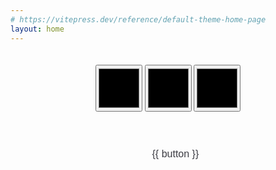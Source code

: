 ```yaml
---
# https://vitepress.dev/reference/default-theme-home-page
layout: home
---
```


<main> <!-- markdownlint-disable-line MD041 -->
  <SVGBelt :belt-props="belt" />
  <div>
     <input
        v-if="colorCount > 0"
        class="colorSwatch"
        type="color"
        v-model="color1"
      />
     <input
        v-if="colorCount > 1"
        class="colorSwatch"
        type="color"
        v-model="color2"
     />
     <input
        v-if="colorCount > 2"
        class="colorSwatch"
        type="color"
        v-model="color3"
     />
  </div>
  <div style="padding-top: 40px;">
    <ul style="list-style: none; display: inline;">
       <li v-for="(button, index) in beltTypes" style="display: inline;">
         <button @click="pickBelt(button)" class="button">{{ button }}</button>
       </li>
    </ul>
  </div>
</main>

<script setup>
import { SVGBelt, getPredefinedBelt, beltTypes } from 'vue-svg-belt'
import ColorInput from 'vue-color-input'
import { ref, watch } from 'vue'

const color1 = ref('#FF0000');
const color2 = ref('#FFFFFF');
const color3 = ref('#0000FF');
const beltType = ref('Striped');
const belt = ref(undefined);
const colorCount = ref(3);

const updateBelt = () => {
  belt.value = getPredefinedBelt(
    "Belt Name",
    beltType.value,
    color1.value,
    color2.value,
    color3.value,
    "#000000",
    true,
    "#000000",
    "#000000",
    false,
    "",
    "",
    "#FFFFFF",
    0,
    "Right",
    "My Title",
    "My Description",
    "",
    ""
  );
};

updateBelt();

watch (color1, () => {
  updateBelt();
});

watch (color2, () => {
  updateBelt();
});

watch (color3, () => {
  updateBelt();
});

const pickBelt = (newBeltType) => {
  switch (newBeltType) {
    case "Solid":
      colorCount.value = 1;
      break;
    case "Coral":
    case "Split":
    case "Checkered":
      colorCount.value = 2;
      break;
    case "Striped":
      colorCount.value = 3;
      break;
    case "Crazy":
      colorCount.value = 0;
      break;
  }
  beltType.value = newBeltType;
  updateBelt();
}
</script>

<style scoped>
main {
  padding: 20px;
  text-align: center;
}

.button {
   background-color: transparent;
   border: none;
   color: #3c3c43;
   padding: 15px 32px;
   text-align: center;
   text-decoration: none;
   display: inline-block;
   font-size: 16px;
   margin: 4px 2px;
   cursor: pointer;
   border-radius: 8px;
}

.button:hover {
  color: #10b981;
}

.dark .button {
  color: #ffffff;
}

.dark .button:hover {
  color: #10b981;
}

.colorSwatch {
  width: 75px;
  height: 75px;
  cursor: pointer;
}
</style>
